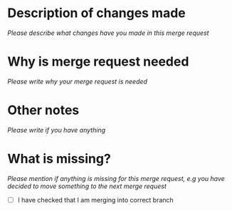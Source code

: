 # Description of changes made
*Please describe what changes have you made in this merge request*

# Why is merge request needed
*Please write why your merge request is needed*

# Other notes
*Please write if you have anything*

# What is missing?
*Please mention if anything is missing for this merge request, e.g you have decided to move something to the next merge request*

- [ ] I have checked that I am merging into correct branch
